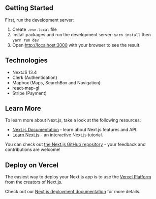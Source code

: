 ## Getting Started

First, run the development server:
1. Create `.env.local` file
2. Install packages and run the development server: `yarn install` then `yarn run dev`
3. Open [http://localhost:3000](http://localhost:3000) with your browser to see the result.

## Technologies
- NextJS 13.4
- Clerk (Authentication)
- Mapbox (Maps, SearchBox and Navigation)
- react-map-gl
- Stripe (Payment)

## Learn More

To learn more about Next.js, take a look at the following resources:

- [Next.js Documentation](https://nextjs.org/docs) - learn about Next.js features and API.
- [Learn Next.js](https://nextjs.org/learn) - an interactive Next.js tutorial.

You can check out [the Next.js GitHub repository](https://github.com/vercel/next.js/) - your feedback and contributions are welcome!

## Deploy on Vercel

The easiest way to deploy your Next.js app is to use the [Vercel Platform](https://vercel.com/new?utm_medium=default-template&filter=next.js&utm_source=create-next-app&utm_campaign=create-next-app-readme) from the creators of Next.js.

Check out our [Next.js deployment documentation](https://nextjs.org/docs/deployment) for more details.

